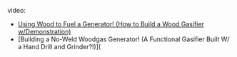 video:
- [Using Wood to Fuel a Generator! (How to Build a Wood Gasifier w/Demonstration)](https://youtu.be/AyTqo4mCUUY)
- [Building a No-Weld Woodgas Generator! (A Functional Gasifier Built W/ a Hand Drill and Grinder?!)](
